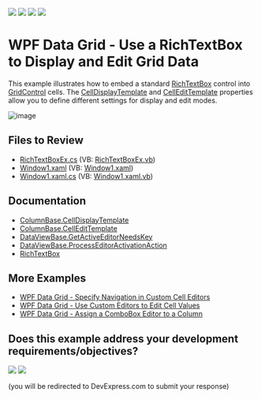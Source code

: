<!-- default badges list -->
![](https://img.shields.io/endpoint?url=https://codecentral.devexpress.com/api/v1/VersionRange/128650203/22.2.2%2B)
[![](https://img.shields.io/badge/Open_in_DevExpress_Support_Center-FF7200?style=flat-square&logo=DevExpress&logoColor=white)](https://supportcenter.devexpress.com/ticket/details/E2030)
[![](https://img.shields.io/badge/📖_How_to_use_DevExpress_Examples-e9f6fc?style=flat-square)](https://docs.devexpress.com/GeneralInformation/403183)
[![](https://img.shields.io/badge/💬_Leave_Feedback-feecdd?style=flat-square)](#does-this-example-address-your-development-requirementsobjectives)
<!-- default badges end -->

# WPF Data Grid - Use a RichTextBox to Display and Edit Grid Data

This example illustrates how to embed a standard [RichTextBox](https://learn.microsoft.com/en-us/dotnet/api/system.windows.controls.richtextbox) control into [GridControl](https://docs.devexpress.com/WPF/DevExpress.Xpf.Grid.GridControl) cells. The [CellDisplayTemplate](https://docs.devexpress.com/WPF/DevExpress.Xpf.Grid.ColumnBase.CellDisplayTemplate) and [CellEditTemplate](https://docs.devexpress.com/WPF/DevExpress.Xpf.Grid.ColumnBase.CellEditTemplate) properties allow you to define different settings for display and edit modes.

![image](https://user-images.githubusercontent.com/65009440/208886885-74a1770d-082f-43a0-a1a6-fa40e0aab9d8.png)

## Files to Review

* [RichTextBoxEx.cs](./CS/RichTextBoxEx.cs) (VB: [RichTextBoxEx.vb](./VB/RichTextBoxEx.vb))
* [Window1.xaml](./CS/Window1.xaml) (VB: [Window1.xaml](./VB/Window1.xaml))
* [Window1.xaml.cs](./CS/Window1.xaml.cs) (VB: [Window1.xaml.vb](./VB/Window1.xaml.vb))

## Documentation

* [ColumnBase.CellDisplayTemplate](https://docs.devexpress.com/WPF/DevExpress.Xpf.Grid.ColumnBase.CellDisplayTemplate)
* [ColumnBase.CellEditTemplate](https://docs.devexpress.com/WPF/DevExpress.Xpf.Grid.ColumnBase.CellEditTemplate)
* [DataViewBase.GetActiveEditorNeedsKey](https://docs.devexpress.com/WPF/DevExpress.Xpf.Grid.DataViewBase.GetActiveEditorNeedsKey)
* [DataViewBase.ProcessEditorActivationAction](https://docs.devexpress.com/WPF/DevExpress.Xpf.Grid.DataViewBase.ProcessEditorActivationAction)
* [RichTextBox](https://learn.microsoft.com/en-us/dotnet/api/system.windows.controls.richtextbox)

## More Examples

* [WPF Data Grid - Specify Navigation in Custom Cell Editors](https://github.com/DevExpress-Examples/how-to-specify-navigation-in-custom-cell-editors)
* [WPF Data Grid - Use Custom Editors to Edit Cell Values](https://github.com/DevExpress-Examples/how-to-use-custom-editors-to-edit-cell-values-e1596)
* [WPF Data Grid - Assign a ComboBox Editor to a Column](https://github.com/DevExpress-Examples/wpf-data-grid-assign-combobox-editor-to-column)
<!-- feedback -->
## Does this example address your development requirements/objectives?

[<img src="https://www.devexpress.com/support/examples/i/yes-button.svg"/>](https://www.devexpress.com/support/examples/survey.xml?utm_source=github&utm_campaign=wpf-data-grid-embed-a-richtextbox-into-grid-cells&~~~was_helpful=yes) [<img src="https://www.devexpress.com/support/examples/i/no-button.svg"/>](https://www.devexpress.com/support/examples/survey.xml?utm_source=github&utm_campaign=wpf-data-grid-embed-a-richtextbox-into-grid-cells&~~~was_helpful=no)

(you will be redirected to DevExpress.com to submit your response)
<!-- feedback end -->
